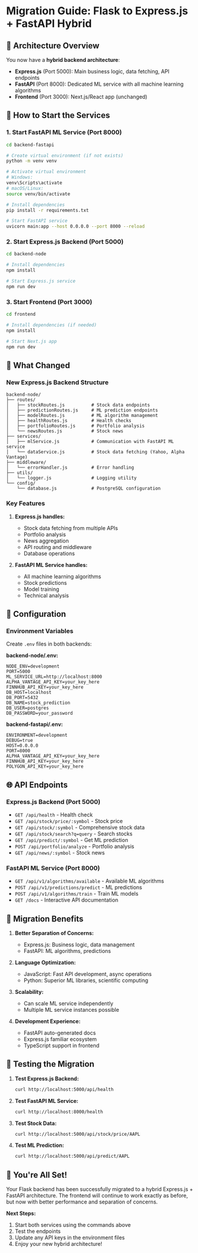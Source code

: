 # Migration Guide: Flask to Express.js + FastAPI Hybrid

## 🎯 Architecture Overview

You now have a **hybrid backend architecture**:

- **Express.js** (Port 5000): Main business logic, data fetching, API endpoints
- **FastAPI** (Port 8000): Dedicated ML service with all machine learning algorithms
- **Frontend** (Port 3000): Next.js/React app (unchanged)

## 🚀 How to Start the Services

### 1. Start FastAPI ML Service (Port 8000)

```bash
cd backend-fastapi

# Create virtual environment (if not exists)
python -m venv venv

# Activate virtual environment
# Windows:
venv\Scripts\activate
# macOS/Linux:
source venv/bin/activate

# Install dependencies
pip install -r requirements.txt

# Start FastAPI service
uvicorn main:app --host 0.0.0.0 --port 8000 --reload
```

### 2. Start Express.js Backend (Port 5000)

```bash
cd backend-node

# Install dependencies
npm install

# Start Express.js service
npm run dev
```

### 3. Start Frontend (Port 3000)

```bash
cd frontend

# Install dependencies (if needed)
npm install

# Start Next.js app
npm run dev
```

## 📁 What Changed

### New Express.js Backend Structure
```
backend-node/
├── routes/
│   ├── stockRoutes.js          # Stock data endpoints
│   ├── predictionRoutes.js     # ML prediction endpoints
│   ├── modelRoutes.js          # ML algorithm management
│   ├── healthRoutes.js         # Health checks
│   ├── portfolioRoutes.js      # Portfolio analysis
│   └── newsRoutes.js           # Stock news
├── services/
│   ├── mlService.js            # Communication with FastAPI ML service
│   └── dataService.js          # Stock data fetching (Yahoo, Alpha Vantage)
├── middleware/
│   └── errorHandler.js         # Error handling
├── utils/
│   └── logger.js               # Logging utility
└── config/
    └── database.js             # PostgreSQL configuration
```

### Key Features

1. **Express.js handles:**
   - Stock data fetching from multiple APIs
   - Portfolio analysis
   - News aggregation
   - API routing and middleware
   - Database operations

2. **FastAPI ML Service handles:**
   - All machine learning algorithms
   - Stock predictions
   - Model training
   - Technical analysis

## 🔧 Configuration

### Environment Variables

Create `.env` files in both backends:

**backend-node/.env:**
```env
NODE_ENV=development
PORT=5000
ML_SERVICE_URL=http://localhost:8000
ALPHA_VANTAGE_API_KEY=your_key_here
FINNHUB_API_KEY=your_key_here
DB_HOST=localhost
DB_PORT=5432
DB_NAME=stock_prediction
DB_USER=postgres
DB_PASSWORD=your_password
```

**backend-fastapi/.env:**
```env
ENVIRONMENT=development
DEBUG=true
HOST=0.0.0.0
PORT=8000
ALPHA_VANTAGE_API_KEY=your_key_here
FINNHUB_API_KEY=your_key_here
POLYGON_API_KEY=your_key_here
```

## 🌐 API Endpoints

### Express.js Backend (Port 5000)
- `GET /api/health` - Health check
- `GET /api/stock/price/:symbol` - Stock price
- `GET /api/stock/:symbol` - Comprehensive stock data
- `GET /api/stock/search?q=query` - Search stocks
- `GET /api/predict/:symbol` - Get ML prediction
- `POST /api/portfolio/analyze` - Portfolio analysis
- `GET /api/news/:symbol` - Stock news

### FastAPI ML Service (Port 8000)
- `GET /api/v1/algorithms/available` - Available ML algorithms
- `POST /api/v1/predictions/predict` - ML predictions
- `POST /api/v1/algorithms/train` - Train ML models
- `GET /docs` - Interactive API documentation

## 🔄 Migration Benefits

1. **Better Separation of Concerns:**
   - Express.js: Business logic, data management
   - FastAPI: ML algorithms, predictions

2. **Language Optimization:**
   - JavaScript: Fast API development, async operations
   - Python: Superior ML libraries, scientific computing

3. **Scalability:**
   - Can scale ML service independently
   - Multiple ML service instances possible

4. **Development Experience:**
   - FastAPI auto-generated docs
   - Express.js familiar ecosystem
   - TypeScript support in frontend

## 🧪 Testing the Migration

1. **Test Express.js Backend:**
   ```bash
   curl http://localhost:5000/api/health
   ```

2. **Test FastAPI ML Service:**
   ```bash
   curl http://localhost:8000/health
   ```

3. **Test Stock Data:**
   ```bash
   curl http://localhost:5000/api/stock/price/AAPL
   ```

4. **Test ML Prediction:**
   ```bash
   curl http://localhost:5000/api/predict/AAPL
   ```

## 🎉 You're All Set!

Your Flask backend has been successfully migrated to a hybrid Express.js + FastAPI architecture. The frontend will continue to work exactly as before, but now with better performance and separation of concerns.

**Next Steps:**
1. Start both services using the commands above
2. Test the endpoints
3. Update any API keys in the environment files
4. Enjoy your new hybrid architecture!
